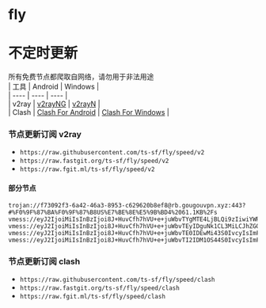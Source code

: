 # fly
# 不定时更新
所有免费节点都爬取自网络，请勿用于非法用途  
|  工具  | Android  | Windows  |  
|  ----  | ----   | ----  |  
| v2ray  | [v2rayNG](https://github.com/2dust/v2rayNG/releases) | [v2rayN](https://github.com/2dust/v2rayN/releases) |  
| Clash  | [Clash For Android](https://github.com/Kr328/ClashForAndroid/releases) | [Clash For Windows](https://github.com/Fndroid/clash_for_windows_pkg/releases) | 
  
### 节点更新订阅  v2ray
- `https://raw.githubusercontent.com/ts-sf/fly/speed/v2`  
- `https://raw.fastgit.org/ts-sf/fly/speed/v2`  
- `https://raw.fgit.ml/ts-sf/fly/speed/v2`  
#### 部分节点  
``` 
trojan://f73092f3-6a42-46a3-8953-c629620b8ef8@rb.gougouvpn.xyz:443?#%F0%9F%87%BA%F0%9F%87%B8US%E7%BE%8E%E5%9B%BD4%2061.1KB%2Fs
vmess://eyJ2IjoiMiIsInBzIjoi8J+HuvCfh7hVU+e+juWbvTYgMTE4LjBLQi9zIiwiYWRkIjoibnMxLnYyLXZpcC5mdW4iLCJwb3J0IjoiODg4MCIsImlkIjoiNjE3YzliYzQtNDExNi00MWM2LTk5ZTAtYWNlNDlhMzhmY2RiIiwiYWlkIjoiMCIsInNjeSI6ImF1dG8iLCJuZXQiOiJ3cyIsInR5cGUiOiJub25lIiwiaG9zdCI6ImZyNy50ZWhtZTEwMC5mdW4iLCJwYXRoIjoiL0pudjhWaVpPVVZnaWpqT2gwcDV1R2pIblhJaVkiLCJ0bHMiOiIiLCJzbmkiOiIiLCJ0ZXN0X25hbWUiOiJVU+e+juWbvTYifQ==
vmess://eyJ2IjoiMiIsInBzIjoi8J+HuvCfh7hVU+e+juWbvTEyIDguNk1CL3MiLCJhZGQiOiJpcmFuMDEuYmlxaWJhby5zaXRlIiwicG9ydCI6IjIwNTIiLCJpZCI6IjU3MzJjMTUyLTBjMWQtNDlkOS1hOWRmLTAzOTU4Mjk1ZjFjMSIsImFpZCI6IjAiLCJzY3kiOiJhdXRvIiwibmV0Ijoid3MiLCJ0eXBlIjoiIiwiaG9zdCI6ImRlMi5iaXFpYmFvLnNpdGUiLCJwYXRoIjoiL3B1YmxpYyIsInRscyI6IiIsInNuaSI6IiIsInRlc3RfbmFtZSI6IlVT576O5Zu9MTIifQ==
vmess://eyJ2IjoiMiIsInBzIjoi8J+HuvCfh7hVU+e+juWbvTE0IDEwMi43S0IvcyIsImFkZCI6IjEwNC4zMS4xNi42OCIsInBvcnQiOiI4MCIsImlkIjoiOWI2NmY1YzctY2M3MS00YjcyLThhZDctZDEzNmMxZTk1ZjcxIiwiYWlkIjoiMCIsInNjeSI6ImF1dG8iLCJuZXQiOiJ3cyIsInR5cGUiOiJub25lIiwiaG9zdCI6ImZyMXZtLmNkbi0wMy5saXZlIiwicGF0aCI6Ii92bWVzcyIsInRscyI6IiIsInNuaSI6IiIsInRlc3RfbmFtZSI6IlVT576O5Zu9MTQifQ==
vmess://eyJ2IjoiMiIsInBzIjoi8J+HuvCfh7hVU+e+juWbvTI2IDM1OS44S0IvcyIsImFkZCI6IjEwNC4yNy4xOTMuNjQiLCJwb3J0IjoiNDQzIiwiaWQiOiI4YmIwMTE5MC1mMTI3LTRhNWEtOTg0NS1lNmFkZjkzZWNjYzEiLCJhaWQiOiIwIiwic2N5IjoiYXV0byIsIm5ldCI6IndzIiwidHlwZSI6Im5vbmUiLCJob3N0IjoiYXZhc3BlZWQuamV0c3BlZWQuZnVuIiwicGF0aCI6Ii9wRERnVDN2OE5hQUpIRlB1RWFEZkM4dCIsInRscyI6InRscyIsInNuaSI6ImF2YXNwZWVkLmpldHNwZWVkLmZ1biIsInRlc3RfbmFtZSI6IlVT576O5Zu9MjYifQ==
```
### 节点更新订阅  clash
- `https://raw.githubusercontent.com/ts-sf/fly/speed/clash`  
- `https://raw.fastgit.org/ts-sf/fly/speed/clash`  
- `https://raw.fgit.ml/ts-sf/fly/speed/clash`  


